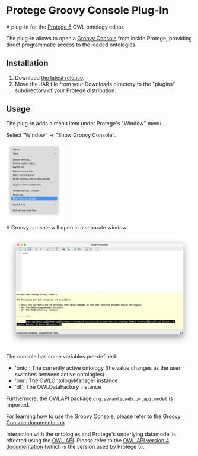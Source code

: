 # Protege Groovy Console Plug-In

A plug-in for the [Protege 5](https://protege.stanford.edu) OWL ontology editor.

The plug-in allows to open a [Groovy Console](https://docs.groovy-lang.org/latest/html/documentation/groovy-console.html) from inside Protege, providing direct programmatic access to the loaded ontologies.

## Installation

1. Download [the latest release](https://github.com/RalphBln/Protege-Groovy-Console/releases/latest).
2. Move the JAR file from your Downloads directory to the "plugins" subdirectory of your Protege distribution.

## Usage

The plug-in adds a menu item under Protege's "Window" menu.

Select "Window" -> "Show Groovy Console".

<img alt="Menu item labeled &quot;Show Grrovy console&quot; in Progege's &quot;Window&quot; menu" src="img/menu.png" width="30%" height="30%" />

A Groovy console will open in a separate window.

![The Groovy Console window](img/groovy-console.png)

The console has some variables pre-defined:

- 'onto': The currently active ontology (the value changes as the user switches between active ontologies)
- 'om': The OWLOntologyManager instance
- 'df': The OWLDataFactory instance

Furthermore, the OWLAPI package `org.semanticweb.owlapi.model` is imported.

For learning how to use the Groovy Console, please refer to the [Groovy Console documentation](https://docs.groovy-lang.org/latest/html/documentation/groovy-console.html).

Interaction with the ontologies and Protege's underlying datamodel is effected using the [OWL API](http://owlcs.github.io/owlapi/).
Please refer to the [OWL API version 4 documentation](http://owlcs.github.io/owlapi/apidocs_4/index.html) (which is the version used by Protege 5).

